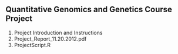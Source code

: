 ## Quantitative Genomics and Genetics Course Project

1. Project Introduction and Instructions
2. Project_Report_11.20.2012.pdf
3. ProjectScript.R
